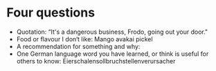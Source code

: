 # Four questions

- Quotation: “It's a dangerous business, Frodo, going out your door."
- Food or flavour I don‘t like: Mango avakai pickel
- A recommendation for something and why: 
- One German language word you have learned, or think is useful for others to know: Eierschalensollbruchstellenverursacher
